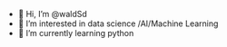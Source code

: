 - 👋 Hi, I’m @waldSd
- 👀 I’m interested in data science /AI/Machine Learning 
- 🌱 I’m currently learning python

<!---
WalidSyoud/WalidSyoud is a ✨ special ✨ repository because its `README.md` (this file) appears on your GitHub profile.
You can click the Preview link to take a look at your changes.
--->
